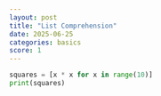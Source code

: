 ```yaml
---
layout: post
title: "List Comprehension"
date: 2025-06-25
categories: basics
score: 1
---
```


```python
squares = [x * x for x in range(10)]
print(squares)
```
